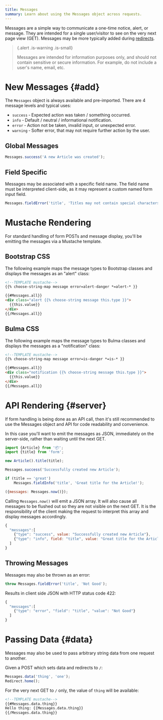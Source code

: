 ```yaml
---
title: Messages
summary: Learn about using the Messages object across requests.
---
```


Messages are a simple way to communicate a one-time notice, alert, or message.
They are intended for a single user/visitor to see on the very next page view (GET).
Messages may be more typically added during [redirects](/🗄/Article/scripting/helpers.md#redirect).
  
> {.alert .is-warning .is-small}
> 
> Messages are intended for information purposes only, 
> and should not contain sensitive or secure information.
> For example, do not include a user's name, email, etc.

# New Messages {#add}

The `Messages` object is always available and pre-imported.
There are 4 message levels and typical uses:

- `success` &dash; Expected action was taken / something occurred.
- `info` &dash; Default / neutral / informational notification.
- `error` &dash; Action not be taken, invalid input, or unexpected error.
- `warning` &dash; Softer error, that may not require further action by the user.

## Global Messages

```javascript
Messages.success('A new Article was created');
```

## Field Specific

Messages may be associated with a specific field name.
The field name must be interpreted client-side,
as it may represent a custom named form input field.

```javascript
Messages.fieldError('title', 'Titles may not contain special characters.');
```

# Mustache Rendering
    
For standard handling of form POSTs and message display,
you'll be emitting the messages via a Mustache template.

## Bootstrap CSS

The following example maps the message types to Bootstrap classes
and displays the messages as an "alert" class:

```html
<!--TEMPLATE mustache-->
{{% choose-string-map message error=alert-danger *=alert-* }}

{{#Messages.all}}
<div class="alert {{% choose-string message this.type }}">
  {{this.value}}
</div>
{{/Messages.all}}
```

## Bulma CSS

The following example maps the message types to Bulma classes
and displays the messages as a "notification" class:

```html
<!--TEMPLATE mustache-->
{{% choose-string-map message error=is-danger *=is-* }}

{{#Messages.all}}
<div class="notification {{% choose-string message this.type }}">
  {{this.value}}
</div>
{{/Messages.all}}
```

# API Rendering {#server}

If form handling is being done as an API call,
then it's still recommended to use the Messages object and API for
code readability and convenience.

In this case you'll want to emit the messages as JSON, immediately on the server-side,
rather than waiting until the next GET.

```javascript
import {Article} from '📦';
import {title} from 'form';

new Article().title(title);

Messages.success('Successfully created new Article');

if (title == 'great')
    Messages.fieldInfo('title', 'Great title for the Article!');

({messages: Messages.now()});
```

Calling `Messages.now()` will emit a JSON array.
It will also cause all messages to be flushed out so they are not visible on the next GET.
It is the responsibility of the client making the request to
interpret this array and display messages accordingly.

```javascript
{
  "messages":[
    {"type": "success", value: "Successfully created new Article"},
    {"type": "info", field: "title", value: "Great title for the Article!"}
  ]
}
```

## Throwing Messages

Messages may also be thrown as an error:

```javascript
throw Messages.fieldError('title', 'Not Good');
```

Results in client side JSON with HTTP status code 422:

```javascript
{
  "messages":[
    {"type": "error", "field": "title", "value": "Not Good"}
  ]
}
```

# Passing Data {#data}

Messages may also be used to pass arbitrary string data from one request to another.

Given a POST which sets data and redirects to `/`:

```javascript
Messages.data('thing', 'one');
Redirect.home();
```

For the very next GET to `/` only, the value of `thing` will be available:

```html
<!--TEMPLATE mustache-->
{{#Messages.data.thing}}
Hello thing: {{Messages.data.thing}}
{{/Messages.data.thing}}
```